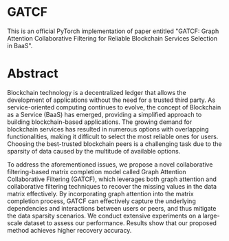 # GATCF
This is an official PyTorch implementation of paper entitled "GATCF: Graph Attention Collaborative Filtering for Reliable Blockchain Services Selection in BaaS".

# Abstract
Blockchain technology is a decentralized ledger that allows the development of applications without the need for a trusted third party. As service-oriented computing continues to evolve, the concept of Blockchain as a Service (BaaS) has emerged, providing a simplified approach to building blockchain-based applications. The growing demand for blockchain services has resulted in numerous options with overlapping functionalities, making it difficult to select the most reliable ones for users. Choosing the best-trusted blockchain peers is a challenging task due to the sparsity of data caused by the multitude of available options. 

To address the aforementioned issues, we propose a novel collaborative filtering-based matrix completion model called Graph Attention Collaborative Filtering (GATCF), which leverages both graph attention and collaborative filtering techniques to recover the missing values in the data matrix effectively. By incorporating graph attention into the matrix completion process, GATCF can effectively capture the underlying dependencies and interactions between users or peers, and thus mitigate the data sparsity scenarios. We conduct extensive experiments on a large-scale dataset to assess our performance. Results show that our proposed method achieves higher recovery accuracy.
